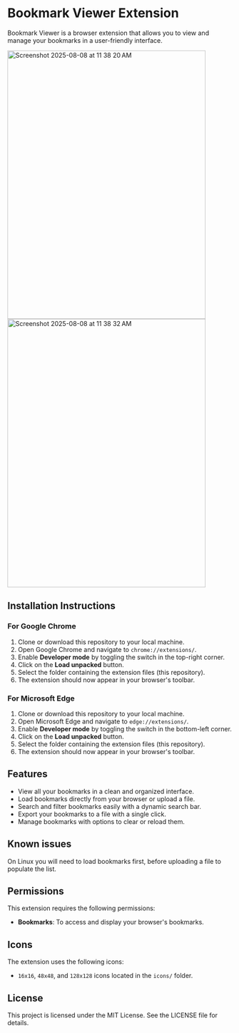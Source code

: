 # Bookmark Viewer Extension

Bookmark Viewer is a browser extension that allows you to view and manage your bookmarks in a user-friendly interface.

<img width="444" height="602" alt="Screenshot 2025-08-08 at 11 38 20 AM" src="https://github.com/user-attachments/assets/acef0108-33e5-46c3-ba9f-ef7741f5f4e0" />


<img width="444" height="602" alt="Screenshot 2025-08-08 at 11 38 32 AM" src="https://github.com/user-attachments/assets/bcc316c5-b352-40e0-a211-6072ae5309f8" />



## Installation Instructions

### For Google Chrome

1. Clone or download this repository to your local machine.
2. Open Google Chrome and navigate to `chrome://extensions/`.
3. Enable **Developer mode** by toggling the switch in the top-right corner.
4. Click on the **Load unpacked** button.
5. Select the folder containing the extension files (this repository).
6. The extension should now appear in your browser's toolbar.

### For Microsoft Edge

1. Clone or download this repository to your local machine.
2. Open Microsoft Edge and navigate to `edge://extensions/`.
3. Enable **Developer mode** by toggling the switch in the bottom-left corner.
4. Click on the **Load unpacked** button.
5. Select the folder containing the extension files (this repository).
6. The extension should now appear in your browser's toolbar.

## Features

- View all your bookmarks in a clean and organized interface.
- Load bookmarks directly from your browser or upload a file.
- Search and filter bookmarks easily with a dynamic search bar.
- Export your bookmarks to a file with a single click.
- Manage bookmarks with options to clear or reload them.

## Known issues

On Linux you will need to load bookmarks first, before uploading a file to
populate the list. 


## Permissions

This extension requires the following permissions:

- **Bookmarks**: To access and display your browser's bookmarks.

## Icons

The extension uses the following icons:

- `16x16`, `48x48`, and `128x128` icons located in the `icons/` folder.

## License

This project is licensed under the MIT License. See the LICENSE file for details.
